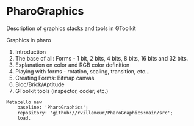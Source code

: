 # PharoGraphics
Description of graphics stacks and tools in GToolkit

Graphics in pharo

1. Introduction
2. The base of all: Forms - 1 bit, 2 bits, 4 bits, 8 bits, 16 bits and 32 bits.
3. Explanation on color and RGB color definition
4. Playing with forms - rotation, scaling, transition, etc...
5. Creating Forms: Bitmap canvas
6. Bloc/Brick/Aptitude
7. GToolkit tools (inspector, coder, etc.)


```smalltalk
Metacello new
    baseline: 'PharoGraphics';
    repository: 'github://rvillemeur/PharoGraphics:main/src';
    load.
 ```
